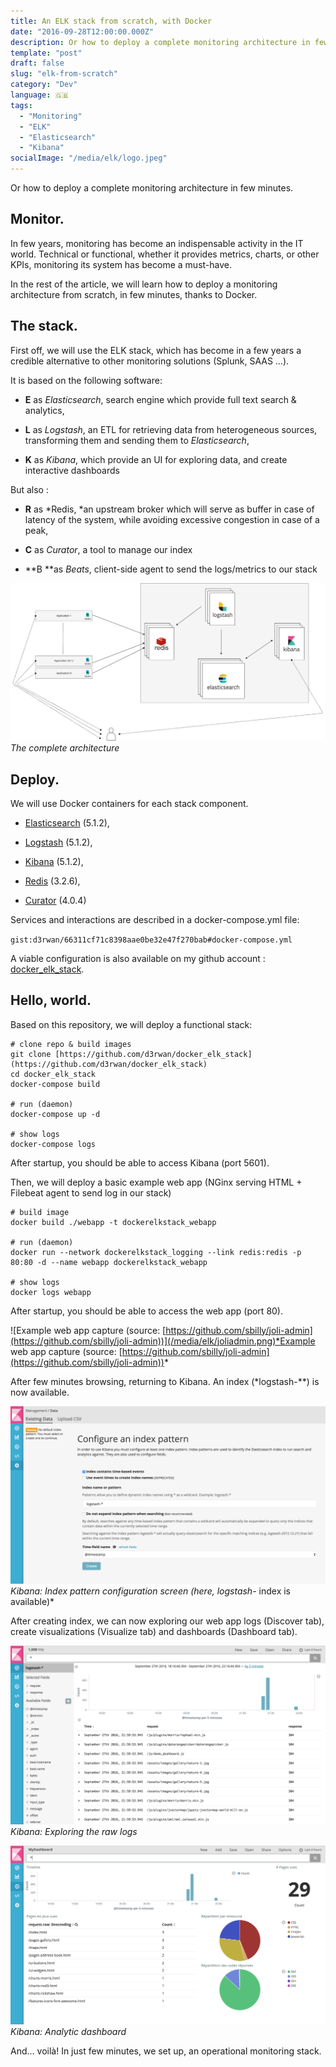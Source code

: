 ```yaml
---
title: An ELK stack from scratch, with Docker
date: "2016-09-28T12:00:00.000Z"
description: Or how to deploy a complete monitoring architecture in few minutes
template: "post"
draft: false
slug: "elk-from-scratch"
category: "Dev"
language: 🇬🇧
tags:
  - "Monitoring"
  - "ELK"
  - "Elasticsearch"
  - "Kibana"
socialImage: "/media/elk/logo.jpeg"
---
```


Or how to deploy a complete monitoring architecture in few minutes.

## Monitor.

In few years, monitoring has become an indispensable activity in the IT world. Technical or functional, whether it provides metrics, charts, or other KPIs, monitoring its system has become a must-have.

In the rest of the article, we will learn how to deploy a monitoring architecture from scratch, in few minutes, thanks to Docker.

## The stack.

First off, we will use the ELK stack, which has become in a few years a credible alternative to other monitoring solutions (Splunk, SAAS …).

It is based on the following software:

* **E** as *Elasticsearch*, search engine which provide full text search & analytics,

* **L** as *Logstash*, an ETL for retrieving data from heterogeneous sources, transforming them and sending them to *Elasticsearch*,

* **K** as *Kibana*, which provide an UI for exploring data, and create interactive dashboards

But also :

* **R** as *Redis, *an upstream broker which will serve as buffer in case of latency of the system, while avoiding excessive congestion in case of a peak,

* **C** as *Curator*, a tool to manage our index

* **B **as *Beats*, client-side agent to send the logs/metrics to our stack

![The complete architecture](/media/elk/stack-elk.jpeg)*The complete architecture*

## Deploy.

We will use Docker containers for each stack component.

* [Elasticsearch](https://hub.docker.com/_/elasticsearch/) (5.1.2),

* [Logstash](https://hub.docker.com/_/logstash/) (5.1.2),

* [Kibana](https://hub.docker.com/_/kibana/) (5.1.2),

* [Redis](https://hub.docker.com/_/redis/) (3.2.6),

* [Curator](https://hub.docker.com/r/bobrik/curator/) (4.0.4)

Services and interactions are described in a docker-compose.yml file:

`gist:d3rwan/66311cf71c8398aae0be32e47f270bab#docker-compose.yml`

A viable configuration is also available on my github account : [docker_elk_stack](https://github.com/d3rwan/docker_elk_stack).

## Hello, world.

Based on this repository, we will deploy a functional stack:

    # clone repo & build images
    git clone [https://github.com/d3rwan/docker_elk_stack](https://github.com/d3rwan/docker_elk_stack)
    cd docker_elk_stack
    docker-compose build

    # run (daemon)
    docker-compose up -d

    # show logs
    docker-compose logs

After startup, you should be able to access Kibana (port 5601).

Then, we will deploy a basic example web app (NGinx serving HTML + Filebeat agent to send log in our stack)

    # build image
    docker build ./webapp -t dockerelkstack_webapp

    # run (daemon)
    docker run --network dockerelkstack_logging --link redis:redis -p 80:80 -d --name webapp dockerelkstack_webapp

    # show logs
    docker logs webapp

After startup, you should be able to access the web app (port 80).

![Example web app capture (source: [https://github.com/sbilly/joli-admin](https://github.com/sbilly/joli-admin))](/media/elk/joliadmin.png)*Example web app capture (source: [https://github.com/sbilly/joli-admin](https://github.com/sbilly/joli-admin))*

After few minutes browsing, returning to Kibana. An index (*logstash-**) is now available.

![Kibana: Index pattern configuration screen (here, logstash-* index is available)](/media/elk/configure-pattern.png)*Kibana: Index pattern configuration screen (here, logstash-* index is available)*

After creating index, we can now exploring our web app logs (Discover tab), create visualizations (Visualize tab) and dashboards (Dashboard tab).

![Kibana: Exploring the raw logs](/media/elk/response.png)*Kibana: Exploring the raw logs*

![Kibana: Analytic dashboard](/media/elk/analytics.png)*Kibana: Analytic dashboard*

And… voilà! In just few minutes, we set up, an operational monitoring stack.

